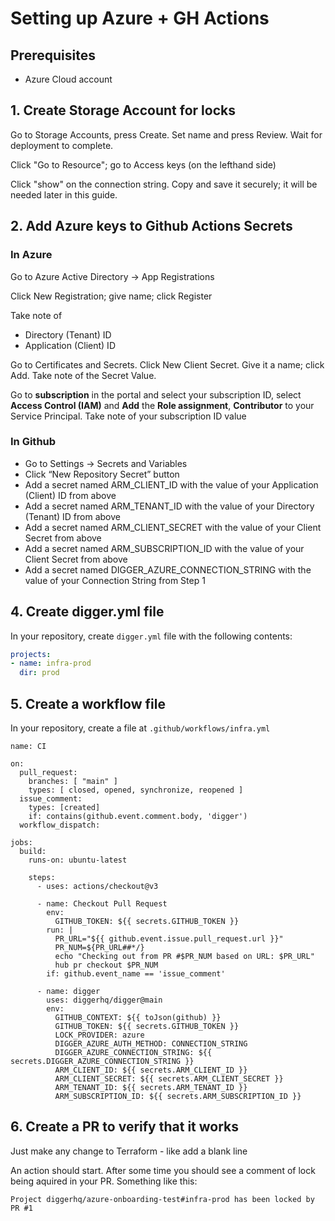 # Setting up Azure + GH Actions

## Prerequisites

* Azure Cloud account

## 1. Create Storage Account for locks

Go to Storage Accounts, press Create. Set name and press Review. Wait for deployment to complete.

Click "Go to Resource"; go to Access keys (on the lefthand side)

Click "show" on the connection string. Copy and save it securely; it will be needed later in this guide.

## 2. Add Azure keys to Github Actions Secrets

### In Azure

Go to Azure Active Directory -> App Registrations

Click New Registration; give name; click Register

Take note of

* Directory (Tenant) ID
* Application (Client) ID

Go to Certificates and Secrets. Click New Client Secret. Give it a name; click Add. Take note of the Secret Value.

Go to **subscription** in the portal and select your subscription ID, select **Access Control (IAM)** and **Add** the **Role assignment**, **Contributor** to your Service Principal. Take note of your subscription ID value

### In Github

* Go to Settings → Secrets and Variables
* Click “New Repository Secret” button
* Add a secret named ARM\_CLIENT\_ID with the value of your Application (Client) ID from above
* Add a secret named ARM\_TENANT\_ID with the value of your Directory (Tenant) ID from above
* Add a secret named ARM\_CLIENT\_SECRET with the value of your Client Secret from above
* Add a secret named ARM\_SUBSCRIPTION\_ID with the value of your Client Secret from above
* Add a secret named DIGGER\_AZURE\_CONNECTION\_STRING with the value of your Connection String from Step 1

## 4. Create digger.yml file

In your repository, create `digger.yml` file with the following contents:

```yaml
projects:
- name: infra-prod
  dir: prod
```

## 5. Create a workflow file

In your repository, create a file at `.github/workflows/infra.yml`

```
name: CI

on:
  pull_request:
    branches: [ "main" ]
    types: [ closed, opened, synchronize, reopened ]
  issue_comment:
    types: [created]
    if: contains(github.event.comment.body, 'digger')
  workflow_dispatch:

jobs:
  build:
    runs-on: ubuntu-latest

    steps:
      - uses: actions/checkout@v3

      - name: Checkout Pull Request
        env:
          GITHUB_TOKEN: ${{ secrets.GITHUB_TOKEN }}
        run: |
          PR_URL="${{ github.event.issue.pull_request.url }}"
          PR_NUM=${PR_URL##*/}
          echo "Checking out from PR #$PR_NUM based on URL: $PR_URL"
          hub pr checkout $PR_NUM
        if: github.event_name == 'issue_comment'
    
      - name: digger
        uses: diggerhq/digger@main
        env:
          GITHUB_CONTEXT: ${{ toJson(github) }}
          GITHUB_TOKEN: ${{ secrets.GITHUB_TOKEN }}
          LOCK_PROVIDER: azure
          DIGGER_AZURE_AUTH_METHOD: CONNECTION_STRING
          DIGGER_AZURE_CONNECTION_STRING: ${{ secrets.DIGGER_AZURE_CONNECTION_STRING }}
          ARM_CLIENT_ID: ${{ secrets.ARM_CLIENT_ID }}
          ARM_CLIENT_SECRET: ${{ secrets.ARM_CLIENT_SECRET }}
          ARM_TENANT_ID: ${{ secrets.ARM_TENANT_ID }}
          ARM_SUBSCRIPTION_ID: ${{ secrets.ARM_SUBSCRIPTION_ID }}          
```

## 6. Create a PR to verify that it works

Just make any change to Terraform - like add a blank line

An action should start. After some time you should see a comment of lock being aquired in your PR. Something like this:

```
Project diggerhq/azure-onboarding-test#infra-prod has been locked by PR #1
```







